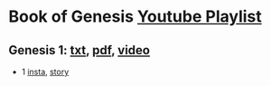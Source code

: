 # Book of Genesis [Youtube Playlist](https://www.youtube.com/playlist?list=PLHFK8vsMjzv7KiSpIUY6TUaejd4aK1elt)

## Genesis 1: [txt](../../txts/Genesis_1aarm.txt), [pdf](../../pdfs/Genesis_1.pdf), [video](https://www.youtube.com/watch?v=Q8l2WLgg0ao&list=PLHFK8vsMjzv7KiSpIUY6TUaejd4aK1elt&index=1)
- 1 [insta](../../insta/Genesis/Genesis1-1-insta-title.jpg), [story](../../stories/Genesis/Genesis1-1-insta-title-story.jpg)
